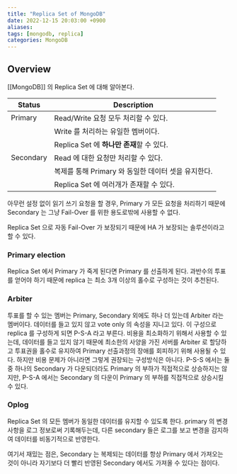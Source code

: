 ```yaml
---
title: "Replica Set of MongoDB"
date: 2022-12-15 20:03:00 +0900
aliases: 
tags: [mongodb, replica]
categories: MongoDB
---
```


## Overview

[[MongoDB]] 의 Replica Set 에 대해 알아본다.

| Status    | Description                                         |
| --------- | --------------------------------------------------- |
| Primary   | Read/Write 요청 모두 처리할 수 있다.                |
|           | Write 를 처리하는 유일한 멤버이다.                  |
|           | Replica Set 에 **하나만 존재**할 수 있다.               |
| Secondary | Read 에 대한 요청만 처리할 수 있다.                 |
|           | 복제를 통해 Primary 와 동일한 데이터 셋을 유지한다. |
|           | Replica Set 에 여러개가 존재할 수 있다.             |

아무런 설정 없이 읽기 쓰기 요청을 할 경우, Primary 가 모든 요청을 처리하기 때문에 Secondary 는 그냥 Fail-Over 를 위한 용도로밖에 사용할 수 없다.

Replica Set 으로 자동 Fail-Over 가 보장되기 때문에 HA 가 보장되는 솔루션이라고 할 수 있다.

### Primary election

Replica Set 에서 Primary 가 죽게 된다면 Primary 를 선출하게 된다. 과반수의 투표를 얻어야 하기 때문에 replica 는 최소 3개 이상의 홀수로 구성하는 것이 추천된다.

### Arbiter

투표를 할 수 있는 멤버는 Primary, Secondary 외에도 하나 더 있는데 Arbiter 라는 멤버이다. 데이터를 들고 있지 않고 vote only 의 속성을 지니고 있다. 이 구성으로 replica 를 구성하게 되면 P-S-A 라고 부른다. 비용을 최소화하기 위해서 사용할 수 있는데, 데이터를 들고 있지 않기 때문에 최소한의 사양을 가진 서버를 Arbiter 로 할당하고 투표권을 홀수로 유지하여 Primary 선출과정의 장애를 회피하기 위해 사용될 수 있다. 하지만 비용 문제가 아니라면 그렇게 권장되는 구성방식은 아니다. P-S-S 에서는 둘 중 하나의 Secondary 가 다운되더라도 Primary 의 부하가 직접적으로 상승하지는 않지만, P-S-A 에서는 Secondary 의 다운이 Primary 의 부하를 직접적으로 상승시킬 수 있다.

### Oplog

Replica Set 의 모든 멤버가 동일한 데이터를 유지할 수 있도록 한다. primary 의 변경사항을 로그 정보로써 기록해두는데, 다른 secondary 들은 로그를 보고 변경을 감지하여 데이터를 비동기적으로 반영한다.

여기서 재밌는 점은, Secondary 는 복제되는 데이터를 항상 Primary 에서 가져오는 것이 아니라 자기보다 더 빨리 반영된 Secondary 에서도 가져올 수 있다는 점이다.
